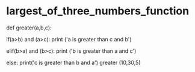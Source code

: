 # largest_of_three_numbers_function




def greater(a,b,c):

if(a>b) and (a>c):
print ('a is greater than c and b')

elif(b>a) and (b>c):
print ('b is greater than a and c')

else:
print('c is greater than b and a')
greater (10,30,5)
